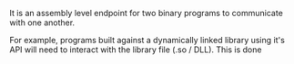 It is an assembly level endpoint for two binary programs to communicate with one another.

For example, programs built against a dynamically linked library using it's API will need to interact with the library file (.so / DLL). This is done 